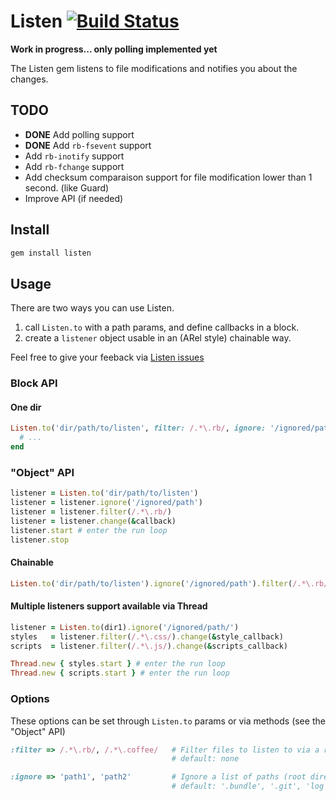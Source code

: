 # Listen [![Build Status](https://secure.travis-ci.org/guard/listen.png?branch=master)](http://travis-ci.org/guard/listen)

**Work in progress... only polling implemented yet**

The Listen gem listens to file modifications and notifies you about the changes.

## TODO

- **DONE** Add polling support
- **DONE** Add `rb-fsevent` support
- Add `rb-inotify` support
- Add `rb-fchange` support
- Add checksum comparaison support for file modification lower than 1 second. (like Guard)
- Improve API (if needed)

## Install

``` bash
gem install listen
```

## Usage

There are two ways you can use Listen.

1. call `Listen.to` with a path params, and define callbacks in a block.
3. create a `listener` object usable in an (ARel style) chainable way.

Feel free to give your feeback via [Listen issues](https://github.com/guard/listener/issues)

### Block API

#### One dir

``` ruby
Listen.to('dir/path/to/listen', filter: /.*\.rb/, ignore: '/ignored/path') do |modified, added, removed|
  # ...
end
```

### "Object" API

``` ruby
listener = Listen.to('dir/path/to/listen')
listener = listener.ignore('/ignored/path')
listener = listener.filter(/.*\.rb/)
listener = listener.change(&callback)
listener.start # enter the run loop
listener.stop
```

#### Chainable

``` ruby
Listen.to('dir/path/to/listen').ignore('/ignored/path').filter(/.*\.rb/).change(&callback).start # enter the run loop
```

#### Multiple listeners support available via Thread

``` ruby
listener = Listen.to(dir1).ignore('/ignored/path/')
styles   = listener.filter(/.*\.css/).change(&style_callback)
scripts  = listener.filter(/.*\.js/).change(&scripts_callback)

Thread.new { styles.start } # enter the run loop
Thread.new { scripts.start } # enter the run loop
```

### Options

These options can be set through `Listen.to` params or via methods (see the "Object" API)

```ruby
:filter => /.*\.rb/, /.*\.coffee/   # Filter files to listen to via a regexps list.
                                    # default: none

:ignore => 'path1', 'path2'         # Ignore a list of paths (root directory or sub-dir)
                                    # default: '.bundle', '.git', 'log', 'tmp', 'vendor'
```